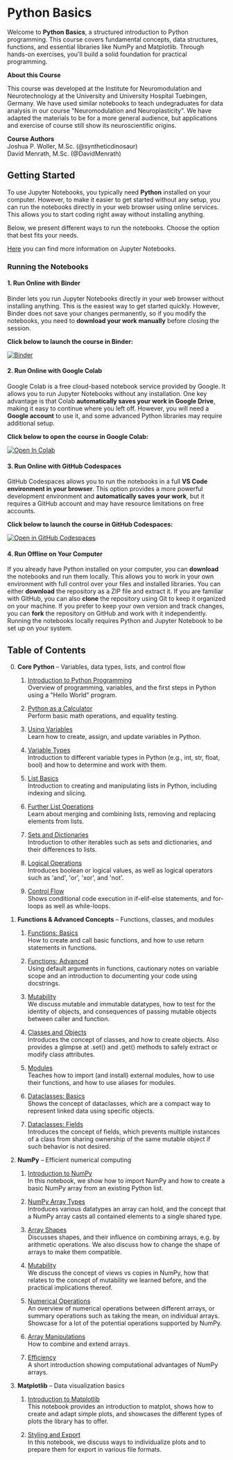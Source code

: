 # Python Basics  

Welcome to **Python Basics**, a structured introduction to Python programming. This course covers fundamental concepts, data structures, functions, and essential libraries like NumPy and Matplotlib. Through hands-on exercises, you'll build a solid foundation for practical programming.  

__About this Course__   

This course was developed at the Institute for Neuromodulation and Neurotechnology at the University and University Hospital Tuebingen, Germany. We have used similar notebooks to teach undegraduates for data analysis in our course "Neuromodulation and Neuroplasticity". We have adapted the materials to be for a more general audience, but applications and exercise of course still show its neuroscientific origins.

__Course Authors__   
Joshua P. Woller, M.Sc.     (@syntheticdinosaur)   
David Menrath, M.Sc.        (@DavidMenrath)

## Getting Started

To use Jupyter Notebooks, you typically need **Python** installed on your computer. However, to make it easier to get started without any setup, you can run the notebooks directly in your web browser using online services. This allows you to start coding right away without installing anything.

Below, we present different ways to run the notebooks. Choose the option that best fits your needs.

[Here](jupyter_nb_intro.md) you can find more information on Jupyter Notebooks.

### Running the Notebooks

#### 1. Run Online with Binder

Binder lets you run Jupyter Notebooks directly in your web browser without installing anything. This is the easiest way to get started quickly. However, Binder does not save your changes permanently, so if you modify the notebooks, you need to **download your work manually** before closing the session.

**Click below to launch the course in Binder:**

[![Binder](https://mybinder.org/badge_logo.svg)](https://mybinder.org/v2/gh/DavidMenrath/notebook_testing/HEAD)


#### 2. Run Online with Google Colab

Google Colab is a free cloud-based notebook service provided by Google. It allows you to run Jupyter Notebooks without any installation. One key advantage is that Colab **automatically saves your work in Google Drive**, making it easy to continue where you left off. However, you will need a **Google account** to use it, and some advanced Python libraries may require additional setup.

**Click below to open the course in Google Colab:**

[![Open In Colab](https://colab.research.google.com/assets/colab-badge.svg)](https://colab.research.google.com/github/DavidMenrath/notebook_testing/blob/main)


#### 3. Run Online with GitHub Codespaces

GitHub Codespaces allows you to run the notebooks in a full **VS Code environment in your browser**. This option provides a more powerful development environment and **automatically saves your work**, but it requires a GitHub account and may have resource limitations on free accounts.

**Click below to launch the course in GitHub Codespaces:**

[![Open in GitHub Codespaces](https://github.com/codespaces/badge.svg)](https://github.com/codespaces/new?repository_id=931132863)


#### 4. Run Offline on Your Computer

If you already have Python installed on your computer, you can **download** the notebooks and run them locally. This allows you to work in your own environment with full control over your files and installed libraries. You can either **download** the repository as a ZIP file and extract it. If you are familiar with GitHub, you can also **clone** the repository using Git to keep it organized on your machine. If you prefer to keep your own version and track changes, you can **fork** the repository on GitHub and work with it independently. Running the notebooks locally requires Python and Jupyter Notebook to be set up on your system.



## Table of Contents  
0. **Core Python** – Variables, data types, lists, and control flow  

    01. [Introduction to Python Programming](0_Introduction/01_Intro_First_Steps.ipynb)  
    Overview of programming, variables, and the first steps in Python using a "Hello World" program.

    02. [Python as a Calculator](0_Introduction/02_Basics_Calculator.ipynb)  
    Perform basic math operations, and equality testing.

    03. [Using Variables](0_Introduction/03_Basics_Variables.ipynb)  
    Learn how to create, assign, and update variables in Python.

    04. [Variable Types](0_Introduction/04_Basics_DataTypes.ipynb)  
    Introduction to different variable types in Python (e.g., int, str, float, bool) and how to determine and work with them.

    05. [List Basics](0_Introduction/05_Lists_Basics.ipynb)  
    Introduction to creating and manipulating lists in Python, including indexing and slicing.

    06. [Further List Operations](0_Introduction/06_Lists_Operations.ipynb)  
    Learn about merging and combining lists, removing and replacing elements from lists.

    07. [Sets and Dictionaries](0_Introduction/07_Sets_Dictionaries.ipynb)  
    Introduction to other iterables such as sets and dictionaries, and their differences to lists.

    08. [Logical Operations](0_Introduction/08_Logical_Operations.ipynb)  
    Introduces boolean or logical values, as well as logical operators such as 'and', 'or', 'xor', and 'not'.

    09. [Control Flow](0_Introduction/09_ControlFlow_Loops.ipynb)  
    Shows conditional code execution in if-elif-else statements, and for-loops as well as while-loops.

1. **Functions & Advanced Concepts** – Functions, classes, and modules  


    01. [Functions: Basics](1_Functions_Classes_Modules/10_Functions_Basics.ipynb)  
        How to create and call basic functions, and how to use return statements in functions.  

    02. [Functions: Advanced](1_Functions_Classes_Modules/11_Functions_Advanced.ipynb)  
        Using default arguments in functions, cautionary notes on variable scope and an introduction to documenting your code using docstrings.  

    03. [Mutability](1_Functions_Classes_Modules/12_Advanced_Mutability.ipynb)  
        We discuss mutable and immutable datatypes, how to test for the identity of objects, and consequences of passing mutable objects between caller and function.  

    04. [Classes and Objects](1_Functions_Classes_Modules/13_Advanced_ClassesObjects.ipynb)  
        Introduces the concept of classes, and how to create objects. Also provides a glimpse at .set() and .get() methods to safely extract or modify class attributes.  

    05. [Modules](1_Functions_Classes_Modules/4_Advanced_Modules.ipynb)  
        Teaches how to import (and install) external modules, how to use their functions, and how to use aliases for modules.  

    06. [Dataclasses: Basics](1_Functions_Classes_Modules/15_Advanced_Dataclasses.ipynb)  
        Shows the concept of dataclasses, which are a compact way to represent linked data using specific objects.  

    07. [Dataclasses: Fields](1_Functions_Classes_Modules/16_Advanced_DataclassFields.ipynb)  
        Introduces the concept of fields, which prevents multiple instances of a class from sharing ownership of the same mutable object if such behavior is not desired.  

2. **NumPy** – Efficient numerical computing  

    01. [Introduction to NumPy](2_Numpy/20_NumPy_Intro.ipynb)  
        In this notebook, we show how to import NumPy and how to create a basic NumPy array from an existing Python list.   

    02. [NumPy Array Types](2_Numpy/21_NumPy_ArrayTypes.ipynb)  
        Introduces various datatypes an array can hold, and the concept that a NumPy array casts all contained elements to a single shared type.  

    03. [Array Shapes](2_Numpy/22_NumPy_ArrayShapes.ipynb)  
        Discusses shapes, and their influence on combining arrays, e.g. by arithmetic operations. We also discuss how to change the shape of arrays to make them compatible.   

    04. [Mutability](2_Numpy/23_NumPy_Mutability.ipynb)  
        We discuss the concept of views vs copies in NumPy, how that relates to the concept of mutability we learned before, and the practical implications thereof.  

    05. [Numerical Operations](2_Numpy/24_NumPy_NumericalOps.ipynb)  
        An overview of numerical operations between different arrays, or summary operations such as taking the mean, on individual arrays. Showcase for a lot of the potential operations supported by NumPy.  

    06. [Array Manipulations](2_Numpy/25_NumPy_Manipulations.ipynb)  
        How to combine and extend arrays.  

    07. [Efficiency](2_Numpy/26_NumPy_Efficiency.ipynb)  
        A short introduction showing computational advantages of NumPy arrays.  

3. **Matplotlib** – Data visualization basics  
    01. [Introduction to Matplotlib](3_Matplot/30_Matplotlib_Intro.ipynb)  
        This notebook provides an introduction to matplot, shows how to create and adapt simple plots, and showcases the different types of plots the library has to offer.  
    
    02. [Styling and Export](3_Matplot/31_Matplotlib_StylingExport.ipynb)  
        In this notebook, we discuss ways to individualize plots and to prepare them for export in various file formats.  
        
